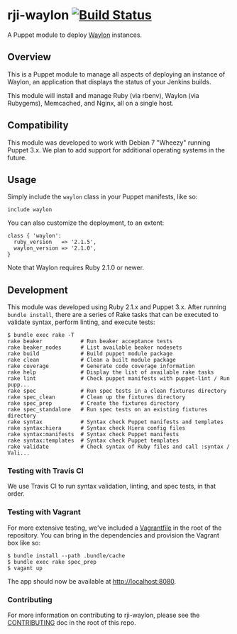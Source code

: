 # rji-waylon [![Build Status](https://travis-ci.org/rji/puppet-waylon.svg?branch=master)](https://travis-ci.org/rji/puppet-waylon)
A Puppet module to deploy [Waylon][1] instances.


## Overview
This is a Puppet module to manage all aspects of deploying an instance of
Waylon, an application that displays the status of your Jenkins builds.

This module will install and manage Ruby (via rbenv), Waylon (via Rubygems),
Memcached, and Nginx, all on a single host.


## Compatibility
This module was developed to work with Debian 7 "Wheezy" running Puppet 3.x.
We plan to add support for additional operating systems in the future.


## Usage
Simply include the `waylon` class in your Puppet manifests, like so:

```puppet
include waylon
```

You can also customize the deployment, to an extent:

```puppet
class { 'waylon':
  ruby_version   => '2.1.5',
  waylon_version => '2.1.0',
}
```

Note that Waylon requires Ruby 2.1.0 or newer.


## Development
This module was developed using Ruby 2.1.x and Puppet 3.x. After running
`bundle install`, there are a series of Rake tasks that can be executed to
validate syntax, perform linting, and execute tests:

```
$ bundle exec rake -T
rake beaker            # Run beaker acceptance tests
rake beaker_nodes      # List available beaker nodesets
rake build             # Build puppet module package
rake clean             # Clean a built module package
rake coverage          # Generate code coverage information
rake help              # Display the list of available rake tasks
rake lint              # Check puppet manifests with puppet-lint / Run pupp...
rake spec              # Run spec tests in a clean fixtures directory
rake spec_clean        # Clean up the fixtures directory
rake spec_prep         # Create the fixtures directory
rake spec_standalone   # Run spec tests on an existing fixtures directory
rake syntax            # Syntax check Puppet manifests and templates
rake syntax:hiera      # Syntax check Hiera config files
rake syntax:manifests  # Syntax check Puppet manifests
rake syntax:templates  # Syntax check Puppet templates
rake validate          # Check syntax of Ruby files and call :syntax / Vali...
```

### Testing with Travis CI
We use Travis CI to run syntax validation, linting, and spec tests, in that
order.

### Testing with Vagrant
For more extensive testing, we've included a [Vagrantfile](Vagrantfile) in the
root of the repository. You can bring in the dependencies and provision the
Vagrant box like so:

```
$ bundle install --path .bundle/cache
$ bundle exec rake spec_prep
$ vagant up
```

The app should now be available at <http://localhost:8080>.

### Contributing
For more information on contributing to rji-waylon, please see the
[CONTRIBUTING][2] doc in the root of this repo.


[1]: https://github.com/rji/waylon
[2]: CONTRIBUTING.md
